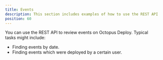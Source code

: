 ```yaml
---
title: Events
description: This section includes examples of how to use the REST API to find events from Octopus.
position: 60
---
```


You can use the REST API to review events on Octopus Deploy. Typical tasks might include:

- Finding events by date.
- Finding events which were deployed by a certain user.
